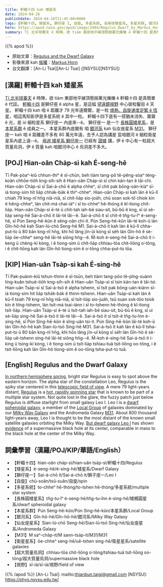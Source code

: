 ```yaml
---
title: 軒轅十四 kah 矮星系
date: 2024-04-26
publishdate: 2024-04-26T11:45:00+0800
tags: [軒轅十四, 矮星系, 獅仔座 I, 自旋, 多星系統, 長株球矮星系, 本星系群, 銀河系, 仙女座星系, M31, 衛星星系, 超大質量烏洞, 視野]
hero: https://apod.nasa.gov/apod/image/2404/Regulus_Dwarf_by_Markus_Horn1024.png
summary: Tī 北半球春天 ê 時陣，欲 tiàm 東部地平線頂懸揣著光爍爍 ê 軒轅十四 是真簡單 ê 代誌。
---
```


{{% apod %}}

- 原始文章：[Regulus and the Dwarf Galaxy](https://apod.nasa.gov/apod/ap240426.html)
- 影像來源 kah [版權][copyright]：[Markus Horn](https://astrophoto-hannover.de/index.html)
- 台文翻譯：[An-Li Tsai][An-Li Tsai] ([NSYSU][NSYSU])

## [漢羅] 軒轅十四 kah 矮星系
[Tī 北半球春天][In northern hemisphere spring] ê 時陣，欲 tiàm 東部地平線頂懸揣著光爍爍 ê 軒轅十四 是真簡單 ê 代誌。
[軒轅十四][Regulus] 是獅仔座 ê alpha 星，是這幅 [望遠鏡視野][telescopic field of view] 中心彼粒鑿目 ê 天星。
軒轅十四 kah 咱 ê 距離才 79 光年遠爾爾，是一粒 [燒熱、自旋速度足緊 ê 恆星][hot, rapidly spinning star]，咱這馬知影伊是多星系統 ê 其中一粒。
軒轅十四下底有一搭猶未消失、霧霧 ê 光，是 ùi 細粒星系 獅仔座一 內底來--ê。
獅仔座一 是一个 [長株圓矮星系][dwarf spheroidal galaxy]，是 [本星系群][Local Group] ê 成員之一。
本星系群內底閣有 咱 [銀河系][Milky Way Galaxy] kah 仙女座星系 [M31][M31]。
獅仔座一 kah 咱 ê 距離差不多有 80 萬光年遠，去予人認為講是 踅咱銀河 ê 細粒衛星星系內底上遠--ê。
[毋過 矮星系 獅仔座一][But dwarf galaxy Leo I] 已經有 [證據][evidence] 講，伊 ê 中心有一粒超大質量烏洞，伊 ê 質量 kah 咱銀河中心 ê 烏洞差不多大。

## [POJ] Hian-oân Cha̍p-sì kah É-seng-hē
Tī Pak-pòaⁿ-kiû chhun-thiⁿ ê sî-chūn, beh tiàm tang-pō͘ tē-pêng-sòaⁿ téng-koân chhōe-tio̍h kng-sih-sih ê Hian-oân Cha̍p-sì sī chin kán-tan ê tāi-chì.
Hian-oân Cha̍p-sì sī Sai-á-chō ê alpha chheⁿ, sī chit pak bōng-oán-kiàⁿ sī-iá tiong-sim hit lia̍p chha̍k-ba̍k ê thiⁿ-chheⁿ.
Hian-oân Cha̍p-sì kah lán ê kū-lî chiah 79 kng-nî hn̄g niā-niā, sī chi̍t-lia̍p sio-joa̍h, chū soan sok-tō͘ chiok kín ê hêng-chheⁿ, lán chit-má chai-iáⁿ i sī to-chheⁿ hē-thóng ê kî-tiong chi̍t-lia̍p.
Hian-oân Cha̍p-sì ē-té ū chi̍t-tah iah-bē siau-sit, bū-bū ê kng, sī ùi sè-lia̍p seng-hē Sai-á-chō it lāi-té lâi--ê.
Sai-á-chō it sī chi̍t-ê tn̂g-tu-îⁿ é-seng-hē, sī Pún Seng-hē-kûn ê sêng-oân chi-it.
Pún Seng-hē-kûn lāi-té koh-ū lán Gîn-hô-hē kah Sian-lú-chō Seng-hē M̀1.
Sai-á-chō it kah lán ê kū-lî chha-put-to ū 80 bān kng-nî hn̄g, khì hō͘ lâng jīn-ûi kóng sī se̍h lán Gîn-hô ê sè-lia̍p ōe-chheⁿ seng-hē lāi-té siōng hn̄g--ê.
M̄-koh é-seng-hē Sai-á-chō it í-keng ū chèng-kì kóng, i ê tiong-sim ū chi̍t-lia̍p chhiau-tōa chit-liōng o͘-tōng, i ê chit-liōng kah lán Gîn-hô tiong-sim ê o͘-tōng chha-put-to tōa.

## [KIP] Hian-uân Tsa̍p-sì kah É-sing-hē
Tī Pak-puànn-kiû tshun-thinn ê sî-tsūn, beh tiàm tang-pōo tē-pîng-suànn tíng-kuân tshuē-tio̍h kng-sih-sih ê Hian-uân Tsa̍p-sì sī tsin kán-tan ê tāi-tsì.
Hian-uân Tsa̍p-sì sī Sai-á-tsō ê alpha tshenn, sī tsit pak bōng-uán-kiànn sī-iá tiong-sim hit lia̍p tsha̍k-ba̍k ê thinn-tshenn.
Hian-uân Tsa̍p-sì kah lán ê kū-lî tsiah 79 kng-nî hn̄g niā-niā, sī tsi̍t-lia̍p sio-jua̍h, tsū suan sok-tōo tsiok kín ê hîng-tshenn, lán tsit-má tsai-iánn i sī to-tshenn hē-thóng ê kî-tiong tsi̍t-lia̍p.
Hian-uân Tsa̍p-sì ē-té ū tsi̍t-tah iah-bē siau-sit, bū-bū ê kng, sī uì sè-lia̍p sing-hē Sai-á-tsō it lāi-té lâi--ê.
Sai-á-tsō it sī tsi̍t-ê tn̂g-tu-înn é-sing-hē, sī Pún Sing-hē-kûn ê sîng-uân tsi-it.
Pún Sing-hē-kûn lāi-té koh-ū lán Gîn-hô-hē kah Sian-lú-tsō Sing-hē M31.
Sai-á-tsō it kah lán ê kū-lî tsha-put-to ū 80 bān kng-nî hn̄g, khì hōo lâng jīn-uî kóng sī se̍h lán Gîn-hô ê sè-lia̍p uē-tshenn sing-hē lāi-té siōng hn̄g--ê.
M̄-koh é-sing-hē Sai-á-tsō it í-king ū tsìng-kì kóng, i ê tiong-sim ū tsi̍t-lia̍p tshiau-tuā tsit-liōng oo-tōng, i ê tsit-liōng kah lán Gîn-hô tiong-sim ê oo-tōng tsha-put-to tuā.

## [English] Regulus and the Dwarf Galaxy
[In northern hemisphere spring][In northern hemisphere spring], bright star Regulus is easy to spot above the eastern horizon.
The alpha star of the constellation Leo, Regulus is the spiky star centered in this [telescopic field of view][telescopic field of view].
A mere 79 light-years distant, [Regulus][Regulus] is a [hot, rapidly spinning star][hot, rapidly spinning star] that is known to be part of a multiple star system.
Not quite lost in the glare, the fuzzy patch just below Regulus is diffuse starlight from small galaxy Leo I.
Leo I is a [dwarf spheroidal galaxy][dwarf spheroidal galaxy], a member of the [Local Group][Local Group] of galaxies dominated by our [Milky Way Galaxy][Milky Way Galaxy] and the Andromeda Galaxy [M31][M31].
About 800 thousand light-years away, Leo I is thought to be the most distant of the known small satellite galaxies orbiting the Milky Way.
[But dwarf galaxy Leo I][But dwarf galaxy Leo I] has shown [evidence][evidence] of a supermassive black hole at its center, comparable in mass to the black hole at the center of the Milky Way.

## 詞彙學習（漢羅/POJ/KIP/華語/English）
- 【軒轅十四】hian-oân cha̍p-sì/hian-uân tsa̍p-sì/軒轅十四/Regulus
- 【矮星系】é-seng-hē/é-sing-hē/矮星系/Dwarf Galaxy
- 【獅仔座一】Sai-á-chō it/Sai-á-chō it/獅子座一/Leo I
- 【自旋】chū-soân/tsū-suân/自旋/spin
- 【多星系統】to-chheⁿ hē-thóng/to-tshen hē-thóng/多星系統/multiple star system
- 【長株圓矮星系】tn̂g-tu-îⁿ é-seng-hē/tn̂g-tu-înn é-sing-hē/矮橢圓星系/dwarf spheroidal galaxy
- 【本星系群】Pún Seng-hē-kûn/Pún Sing-hē-kûn/本星系群/Local Group
- 【銀河系】Gîn-hô-hē/Gîn-hô-hē/銀河系/Milky Way Galaxy
- 【仙女座星系】Sian-lú-chō Seng-hē/Sian-lú-tsō Sing-hē/仙女座星系/Andromeda Galaxy
- 【M31】M saⁿ-cha̍p-it/M sann-tsa̍p-it/M31/M31
- 【衛星星系】ōe-chheⁿ seng-hē/uē-tshen sing-hē/衛星星系/satellite galaxies
- 【超大質量烏洞】chhiau-tōa chit-liōng o͘-tōng/tshiau-tuā tsit-liōng oo-tōng/超大質量烏洞/supermassive black hole
- 【視野】sī-iá/sī-iá/視野/field of view

{{% /apod %}}
[An-Li Tsai]: mailto:thianbun.taigi@gmail.com
[NSYSU]: https://phys.nsysu.edu.tw/

[copyright]: https://apod.nasa.gov/apod/fap/lib/about_apod.html#srapply
[License3]: https://creativecommons.org/licenses/by/3.0/
[License2]:https://creativecommons.org/licenses/by-nc-nd/2.0/

[In northern hemisphere spring]:https://earthsky.org/favorite-star-patterns/spring-triangle-regulus-arcturus-spica/
[telescopic field of view]:https://astrophoto-hannover.de/regulus.html
[Regulus]:http://stars.astro.illinois.edu/sow/regulus.html
[hot, rapidly spinning star]:https://earthsky.org/brightest-stars/best-regulus-the-heart-of-the-lion/
[dwarf spheroidal galaxy]:https://en.wikipedia.org/wiki/Leo_I_(dwarf_galaxy)
[Local Group]:http://www.seds.org/messier/more/local.html
[Milky Way Galaxy]:https://science.nasa.gov/resource/the-milky-way-galaxy/
[M31]:https://apod.nasa.gov/apod/ap051222.html
[But dwarf galaxy Leo I]:https://www.sci.news/astronomy/dwarf-spheroidal-galaxy-leo-i-black-hole-10328.html
[evidence]:https://ui.adsabs.harvard.edu/abs/2023ApJ...956L..37P/abstract
